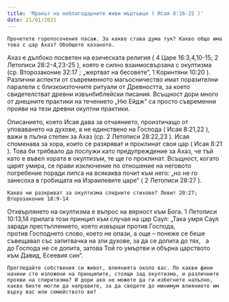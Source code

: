 ```yaml
---
title: 'Мракът на неблагодарните живи мъртъвци ( Исая 8:16-22 )'
date: 21/01/2021
---
```


`Прочетете горепосочения пасаж. За какво става дума тук? Какво общо има това с цар Ахаз? Обобщете казаното.`

Ахаз е дълбоко посветен на езическата религия ( 4 Царе 16:3,4,10-15; 2 Летописи 28:2-4,23-25 ), която е силно взаимосвързана с окултизма (ср. Второзаконие 32:17 ; „жертват на бесовете“, 1 Коринтяни 10:20 ). Различни аспекти от съвременното магьосничество имат поразителни паралели с близкоизточните ритуали от Древността, за което свидетелстват древни извънбиблейски писания. Всъщност дори много от днешните практики на течението „Ню Ейдж“ са просто съвременни прояви на тези древни окултни практики.

Описанието, което Исая дава за отчаянието, произтичащо от уповаването на духове, а не единствено на Господа ( Исая 8:21,22 ), важи в пълна степен за Ахаз (ср. 2 Летописи 28:22,23 ). Исая споменава за хора, които се разяряват и проклинат своя цар ( Исая 8:21 ). Това би трябвало да послужи като предупреждение за Ахаз, че тъй като е въвел хората в окултизъм, те ще го проклинат. Всъщност, когато царят умира, се прави изключение по отношение на неговото погребение поради липса на всякаква почит към него: „но не го занесоха в гробищата на Израилевите царе“ ( 2 Летописи 28:27 ).

`Какво ни разкриват за окултизма следните стихове? Левит 20:27; Второзаконие 18:9-14`

Отхвърлянето на окултизма е въпрос на вярност към Бога. 1 Летописи 10:13,14 прилага този принцип към случая на цар Саул: „Така умря Саул заради престъплението, което извърши против Господа, против Господнето слово, което не опази, а още – понеже се беше съвещавал със запитвачка на зли духове, за да се допита до тях,   а до Господа не се допита, затова Той го умъртви и обърна царството към Давид, Есеевия син“.

`Прегледайте собствения си живот, влиянията около вас. По какви фини начини сте изложени на принципите, стоящи зад окултизма, и различните прояви на спиритизма? И дори ако не можете да ги избегнете напълно, какво бихте могли да направите, за да сведете до минимум влиянието им върху вас или семейството ви?`